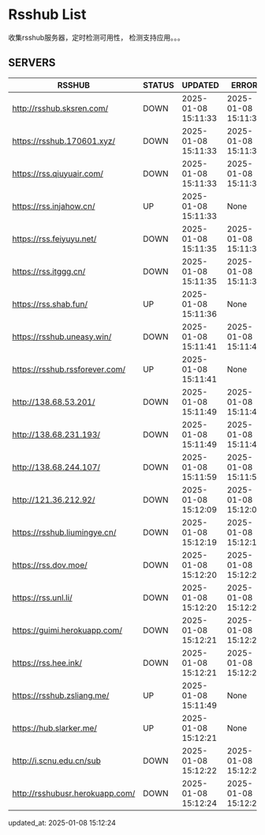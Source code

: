# Rsshub List

收集rsshub服务器，定时检测可用性， 检测支持应用。。。


## SERVERS

|  RSSHUB   | STATUS  | UPDATED  | ERROR  | TWITTER |  
|  ----  | ----  | ----  | ----  | ---- |  
| http://rsshub.sksren.com/ | DOWN | 2025-01-08 15:11:33 | 2025-01-08 15:11:33 |  
| https://rsshub.170601.xyz/ | DOWN | 2025-01-08 15:11:33 | 2025-01-08 15:11:33 |  
| https://rss.qiuyuair.com/ | DOWN | 2025-01-08 15:11:33 | 2025-01-08 15:11:33 |  
| https://rss.injahow.cn/ | UP | 2025-01-08 15:11:33 | None ||  
| https://rss.feiyuyu.net/ | DOWN | 2025-01-08 15:11:35 | 2025-01-08 15:11:35 |  
| https://rss.itggg.cn/ | DOWN | 2025-01-08 15:11:35 | 2025-01-08 15:11:35 |  
| https://rss.shab.fun/ | UP | 2025-01-08 15:11:36 | None ||  
| https://rsshub.uneasy.win/ | DOWN | 2025-01-08 15:11:41 | 2025-01-08 15:11:41 |  
| https://rsshub.rssforever.com/ | UP | 2025-01-08 15:11:41 | None ||  
| http://138.68.53.201/ | DOWN | 2025-01-08 15:11:49 | 2025-01-08 15:11:49 |  
| http://138.68.231.193/ | DOWN | 2025-01-08 15:11:49 | 2025-01-08 15:11:49 |  
| http://138.68.244.107/ | DOWN | 2025-01-08 15:11:59 | 2025-01-08 15:11:59 |  
| http://121.36.212.92/ | DOWN | 2025-01-08 15:12:09 | 2025-01-08 15:12:09 |  
| https://rsshub.liumingye.cn/ | DOWN | 2025-01-08 15:12:19 | 2025-01-08 15:12:19 |  
| https://rss.dov.moe/ | DOWN | 2025-01-08 15:12:20 | 2025-01-08 15:12:20 |  
| https://rss.unl.li/ | DOWN | 2025-01-08 15:12:20 | 2025-01-08 15:12:20 |  
| https://guimi.herokuapp.com/ | DOWN | 2025-01-08 15:12:21 | 2025-01-08 15:12:21 |  
| https://rss.hee.ink/ | DOWN | 2025-01-08 15:12:21 | 2025-01-08 15:12:21 |  
| https://rsshub.zsliang.me/ | UP | 2025-01-08 15:11:49 | None |OK|  
| https://hub.slarker.me/ | UP | 2025-01-08 15:12:21 | None ||  
| http://i.scnu.edu.cn/sub | DOWN | 2025-01-08 15:12:22 | 2025-01-08 15:12:22 |  
| http://rsshubusr.herokuapp.com/ | DOWN | 2025-01-08 15:12:24 | 2025-01-08 15:12:24 |  
  

updated_at: 2025-01-08 15:12:24  
